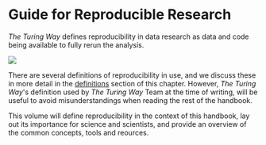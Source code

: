 # Guide for Reproducible Research

_The Turing Way_ defines reproducibility in data research as data and code being available to fully rerun the analysis.

![](figures/reproducibility/reproducibility.jpg)

There are several definitions of reproducibility in use, and we discuss these in more detail in the [definitions](03/definitions) section of this chapter.
However, _The Turing Way_'s definition used by _The Turing Way_ Team at the time of writing, will be useful to avoid misunderstandings when reading the rest of the handbook.

This volume will define reproducibility in the context of this handbook, lay out its importance for science and scientists, and provide an overview of the common concepts, tools and reources.

